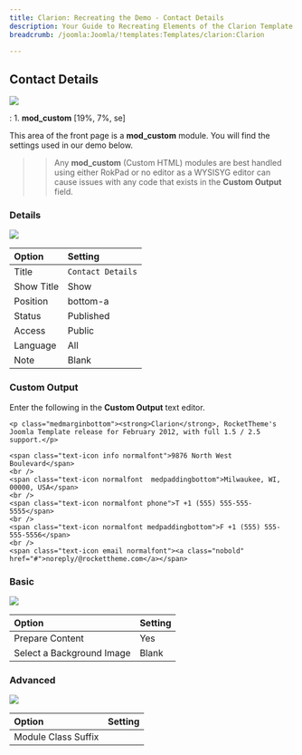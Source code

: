```yaml
---
title: Clarion: Recreating the Demo - Contact Details
description: Your Guide to Recreating Elements of the Clarion Template for Joomla
breadcrumb: /joomla:Joomla/!templates:Templates/clarion:Clarion

---
```


Contact Details
-----
![][demo]

:   1. **mod_custom** [19%, 7%, se]

This area of the front page is a **mod_custom** module. You will find the settings used in our demo below.

>> Any **mod_custom** (Custom HTML) modules are best handled using either RokPad or no editor as a WYSISYG editor can cause issues with any code that exists in the **Custom Output** field.

### Details
![][demo2]

| Option     | Setting           |  
| :--------- | :---------------- |  
| Title      | `Contact Details` |  
| Show Title | Show              |  
| Position   | bottom-a          |  
| Status     | Published         |  
| Access     | Public            |  
| Language   | All               |  
| Note       | Blank             |  

### Custom Output
Enter the following in the **Custom Output** text editor.

~~~
<p class="medmarginbottom"><strong>Clarion</strong>, RocketTheme's Joomla Template release for February 2012, with full 1.5 / 2.5 support.</p>

<span class="text-icon info normalfont">9876 North West Boulevard</span>
<br />
<span class="text-icon normalfont  medpaddingbottom">Milwaukee, WI, 00000, USA</span>
<br />
<span class="text-icon normalfont phone">T +1 (555) 555-555-5555</span>
<br />
<span class="text-icon normalfont medpaddingbottom">F +1 (555) 555-555-5556</span>
<br />
<span class="text-icon email normalfont"><a class="nobold" href="#">noreply/@rockettheme.com</a></span>
~~~

### Basic
![][demo3]

| Option                    | Setting |  
| :------------------------ | :------ |  
| Prepare Content           | Yes     |  
| Select a Background Image | Blank   |

### Advanced
![][demo4]

| Option              | Setting |  
| :------------------ | :------ |  
| Module Class Suffix |         |  

[demo]: assets/demo_8.jpeg
[demo2]: assets/contact_1.jpeg
[demo3]: assets/contact_2.jpeg
[demo4]: assets/contact_3.jpeg